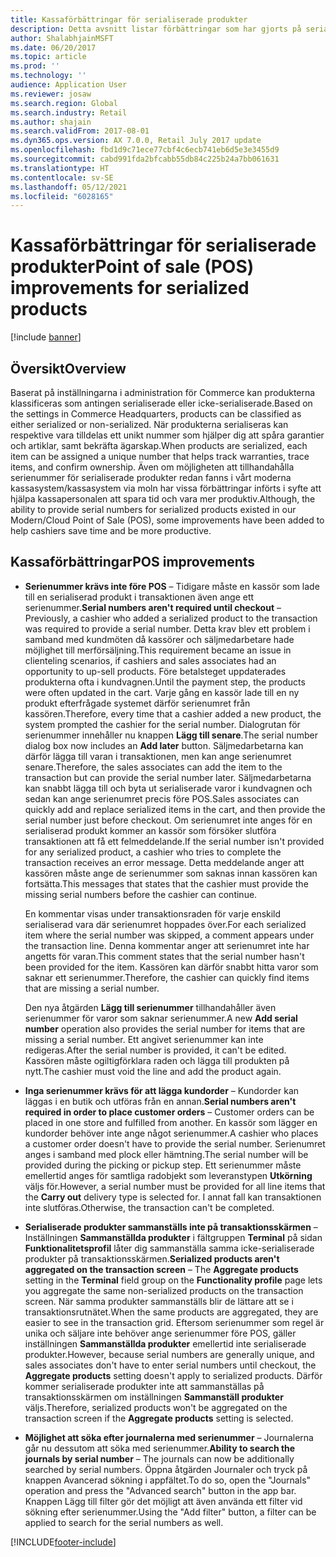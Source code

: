 ```yaml
---
title: Kassaförbättringar för serialiserade produkter
description: Detta avsnitt listar förbättringar som har gjorts på serialiserade produkter i syfte att hjälpa dig att spara tid och bli mer produktiv.
author: ShalabhjainMSFT
ms.date: 06/20/2017
ms.topic: article
ms.prod: ''
ms.technology: ''
audience: Application User
ms.reviewer: josaw
ms.search.region: Global
ms.search.industry: Retail
ms.author: shajain
ms.search.validFrom: 2017-08-01
ms.dyn365.ops.version: AX 7.0.0, Retail July 2017 update
ms.openlocfilehash: fbd1d9c71ece77cbf4c6ecb741eb6d5e3e3455d9
ms.sourcegitcommit: cabd991fda2bfcabb55db84c225b24a7bb061631
ms.translationtype: HT
ms.contentlocale: sv-SE
ms.lasthandoff: 05/12/2021
ms.locfileid: "6028165"
---
```

# <a name="point-of-sale-pos-improvements-for-serialized-products"></a><span data-ttu-id="d0fe6-103">Kassaförbättringar för serialiserade produkter</span><span class="sxs-lookup"><span data-stu-id="d0fe6-103">Point of sale (POS) improvements for serialized products</span></span>

[!include [banner](includes/banner.md)]

## <a name="overview"></a><span data-ttu-id="d0fe6-104">Översikt</span><span class="sxs-lookup"><span data-stu-id="d0fe6-104">Overview</span></span>

<span data-ttu-id="d0fe6-105">Baserat på inställningarna i administration för Commerce kan produkterna klassificeras som antingen serialiserade eller icke-serialiserade.</span><span class="sxs-lookup"><span data-stu-id="d0fe6-105">Based on the settings in Commerce Headquarters, products can be classified as either serialized or non-serialized.</span></span> <span data-ttu-id="d0fe6-106">När produkterna serialiseras kan respektive vara tilldelas ett unikt nummer som hjälper dig att spåra garantier och artiklar, samt bekräfta ägarskap.</span><span class="sxs-lookup"><span data-stu-id="d0fe6-106">When products are serialized, each item can be assigned a unique number that helps track warranties, trace items, and confirm ownership.</span></span> <span data-ttu-id="d0fe6-107">Även om möjligheten att tillhandahålla serienummer för serialiserade produkter redan fanns i vårt moderna kassasystem/kassasystem via moln har vissa förbättringar införts i syfte att hjälpa kassapersonalen att spara tid och vara mer produktiv.</span><span class="sxs-lookup"><span data-stu-id="d0fe6-107">Although, the ability to provide serial numbers for serialized products existed in our Modern/Cloud Point of Sale (POS), some improvements have been added to help cashiers save time and be more productive.</span></span>

## <a name="pos-improvements"></a><span data-ttu-id="d0fe6-108">Kassaförbättringar</span><span class="sxs-lookup"><span data-stu-id="d0fe6-108">POS improvements</span></span>

- <span data-ttu-id="d0fe6-109">**Serienummer krävs inte före POS** – Tidigare måste en kassör som lade till en serialiserad produkt i transaktionen även ange ett serienummer.</span><span class="sxs-lookup"><span data-stu-id="d0fe6-109">**Serial numbers aren't required until checkout** – Previously, a cashier who added a serialized product to the transaction was required to provide a serial number.</span></span> <span data-ttu-id="d0fe6-110">Detta krav blev ett problem i samband med kundmöten då kassörer och säljmedarbetare hade möjlighet till merförsäljning.</span><span class="sxs-lookup"><span data-stu-id="d0fe6-110">This requirement became an issue in clienteling scenarios, if cashiers and sales associates had an opportunity to up-sell products.</span></span> <span data-ttu-id="d0fe6-111">Före betalsteget uppdaterades produkterna ofta i kundvagnen.</span><span class="sxs-lookup"><span data-stu-id="d0fe6-111">Until the payment step, the products were often updated in the cart.</span></span> <span data-ttu-id="d0fe6-112">Varje gång en kassör lade till en ny produkt efterfrågade systemet därför serienumret från kassören.</span><span class="sxs-lookup"><span data-stu-id="d0fe6-112">Therefore, every time that a cashier added a new product, the system prompted the cashier for the serial number.</span></span> <span data-ttu-id="d0fe6-113">Dialogrutan för serienummer innehåller nu knappen **Lägg till senare**.</span><span class="sxs-lookup"><span data-stu-id="d0fe6-113">The serial number dialog box now includes an **Add later** button.</span></span> <span data-ttu-id="d0fe6-114">Säljmedarbetarna kan därför lägga till varan i transaktionen, men kan ange serienumret senare.</span><span class="sxs-lookup"><span data-stu-id="d0fe6-114">Therefore, the sales associates can add the item to the transaction but can provide the serial number later.</span></span> <span data-ttu-id="d0fe6-115">Säljmedarbetarna kan snabbt lägga till och byta ut serialiserade varor i kundvagnen och sedan kan ange serienumret precis före POS.</span><span class="sxs-lookup"><span data-stu-id="d0fe6-115">Sales associates can quickly add and replace serialized items in the cart, and then provide the serial number just before checkout.</span></span> <span data-ttu-id="d0fe6-116">Om serienumret inte anges för en serialiserad produkt kommer an kassör som försöker slutföra transaktionen att få ett felmeddelande.</span><span class="sxs-lookup"><span data-stu-id="d0fe6-116">If the serial number isn't provided for any serialized product, a cashier who tries to complete the transaction receives an error message.</span></span> <span data-ttu-id="d0fe6-117">Detta meddelande anger att kassören måste ange de serienummer som saknas innan kassören kan fortsätta.</span><span class="sxs-lookup"><span data-stu-id="d0fe6-117">This messages that states that the cashier must provide the missing serial numbers before the cashier can continue.</span></span>

    <span data-ttu-id="d0fe6-118">En kommentar visas under transaktionsraden för varje enskild serialiserad vara där serienumret hoppades över.</span><span class="sxs-lookup"><span data-stu-id="d0fe6-118">For each serialized item where the serial number was skipped, a comment appears under the transaction line.</span></span> <span data-ttu-id="d0fe6-119">Denna kommentar anger att serienumret inte har angetts för varan.</span><span class="sxs-lookup"><span data-stu-id="d0fe6-119">This comment states that the serial number hasn't been provided for the item.</span></span> <span data-ttu-id="d0fe6-120">Kassören kan därför snabbt hitta varor som saknar ett serienummer.</span><span class="sxs-lookup"><span data-stu-id="d0fe6-120">Therefore, the cashier can quickly find items that are missing a serial number.</span></span>

    <span data-ttu-id="d0fe6-121">Den nya åtgärden **Lägg till serienummer** tillhandahåller även serienummer för varor som saknar serienummer.</span><span class="sxs-lookup"><span data-stu-id="d0fe6-121">A new **Add serial number** operation also provides the serial number for items that are missing a serial number.</span></span> <span data-ttu-id="d0fe6-122">Ett angivet serienummer kan inte redigeras.</span><span class="sxs-lookup"><span data-stu-id="d0fe6-122">After the serial number is provided, it can't be edited.</span></span> <span data-ttu-id="d0fe6-123">Kassören måste ogiltigförklara raden och lägga till produkten på nytt.</span><span class="sxs-lookup"><span data-stu-id="d0fe6-123">The cashier must void the line and add the product again.</span></span>
    
- <span data-ttu-id="d0fe6-124">**Inga serienummer krävs för att lägga kundorder** – Kundorder kan läggas i en butik och utföras från en annan.</span><span class="sxs-lookup"><span data-stu-id="d0fe6-124">**Serial numbers aren't required in order to place customer orders** – Customer orders can be placed in one store and fulfilled from another.</span></span> <span data-ttu-id="d0fe6-125">En kassör som lägger en kundorder behöver inte ange något serienummer.</span><span class="sxs-lookup"><span data-stu-id="d0fe6-125">A cashier who places a customer order doesn't have to provide the serial number.</span></span> <span data-ttu-id="d0fe6-126">Serienumret anges i samband med plock eller hämtning.</span><span class="sxs-lookup"><span data-stu-id="d0fe6-126">The serial number will be provided during the picking or pickup step.</span></span> <span data-ttu-id="d0fe6-127">Ett serienummer måste emellertid anges för samtliga radobjekt som leveranstypen **Utkörning** väljs för.</span><span class="sxs-lookup"><span data-stu-id="d0fe6-127">However, a serial number must be provided for all line items that the **Carry out** delivery type is selected for.</span></span> <span data-ttu-id="d0fe6-128">I annat fall kan transaktionen inte slutföras.</span><span class="sxs-lookup"><span data-stu-id="d0fe6-128">Otherwise, the transaction can't be completed.</span></span>
- <span data-ttu-id="d0fe6-129">**Serialiserade produkter sammanställs inte på transaktionsskärmen** – Inställningen **Sammanställda produkter** i fältgruppen **Terminal** på sidan **Funktionalitetsprofil** låter dig sammanställa samma icke-serialiserade produkter på transaktionsskärmen.</span><span class="sxs-lookup"><span data-stu-id="d0fe6-129">**Serialized products aren't aggregated on the transaction screen** – The **Aggregate products** setting in the **Terminal** field group on the **Functionality profile** page lets you aggregate the same non-serialized products on the transaction screen.</span></span> <span data-ttu-id="d0fe6-130">När samma produkter sammanställs blir de lättare att se i transaktionsrutnätet.</span><span class="sxs-lookup"><span data-stu-id="d0fe6-130">When the same products are aggregated, they are easier to see in the transaction grid.</span></span> <span data-ttu-id="d0fe6-131">Eftersom serienummer som regel är unika och säljare inte behöver ange serienummer före POS, gäller inställningen **Sammanställda produkter** emellertid inte serialiserade produkter.</span><span class="sxs-lookup"><span data-stu-id="d0fe6-131">However, because serial numbers are generally unique, and sales associates don't have to enter serial numbers until checkout, the **Aggregate products** setting doesn't apply to serialized products.</span></span> <span data-ttu-id="d0fe6-132">Därför kommer serialiserade produkter inte att sammanställas på transaktionsskärmen om inställningen **Sammanställ produkter** väljs.</span><span class="sxs-lookup"><span data-stu-id="d0fe6-132">Therefore, serialized products won't be aggregated on the transaction screen if the **Aggregate products** setting is selected.</span></span>
- <span data-ttu-id="d0fe6-133">**Möjlighet att söka efter journalerna med serienummer** – Journalerna går nu dessutom att söka med serienummer.</span><span class="sxs-lookup"><span data-stu-id="d0fe6-133">**Ability to search the journals by serial number** – The journals can now be additionally searched by serial numbers.</span></span> <span data-ttu-id="d0fe6-134">Öppna åtgärden Journaler och tryck på knappen Avancerad sökning i appfältet.</span><span class="sxs-lookup"><span data-stu-id="d0fe6-134">To do so, open the "Journals" operation and press the "Advanced search" button in the app bar.</span></span> <span data-ttu-id="d0fe6-135">Knappen Lägg till filter gör det möjligt att även använda ett filter vid sökning efter serienummer.</span><span class="sxs-lookup"><span data-stu-id="d0fe6-135">Using the "Add filter" button, a filter can be applied to search for the serial numbers as well.</span></span>


[!INCLUDE[footer-include](../includes/footer-banner.md)]